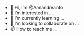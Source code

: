 - 👋 Hi, I’m @Aanandreanto
- 👀 I’m interested in ...
- 🌱 I’m currently learning ...
- 💞️ I’m looking to collaborate on ...
- 📫 How to reach me ...

<!---
Aanandreanto/Aanandreanto is a ✨ special ✨ repository because its `README.md` (this file) appears on your GitHub profile.
You can click the Preview link to take a look at your changes.
--->
